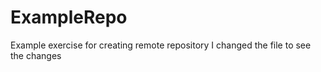 # ExampleRepo
Example exercise for creating remote repository
I changed the file to see the changes
